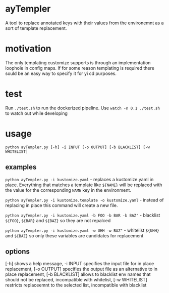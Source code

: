 # ayTempler
A tool to replace annotated keys with their values from the environemnt as a sort of template replacement.

# motivation
The only templating customize supports is through an implementation loophole in config maps.
If for some reason templating is required there sould be an easy way to specify it for yi cd purposes.

# test
Run ```./test.sh``` to run the dockerized pipeline.
Use ```watch -n 0.1 ./test.sh``` to watch out while developing

# usage 

```python ayTempler.py [-h] -i INPUT [-o OUTPUT] [-b BLACKLIST] [-w WHITELIST]``` 

## examples

```python ayTempler.py -i kustomize.yaml``` - replaces a kustomize.yaml in place. Everything that matches a template like ```${NAME}``` will be replaced with the value for the corresponding ```NAME``` key in the environment.

```python ayTempler.py -i kustomize.template -o kustomize.yaml``` - instead of replacing in place this command will create a new file.

```python ayTempler.py -i kustomize.yaml -b FOO -b BAR -b BAZ"``` - blacklist ```${FOO}```, ```${BAR}``` and ```${BAZ}``` so they are not repalced

```python ayTempler.py -i kustomize.yaml -w UHH -w BAZ"``` - whitelist ```${UHH}``` and ```${BAZ}``` so only these variables are candidates for replacement

## options

[-h] shows a help message, -i INPUT specifies the input file for in place replacement, [-o OUTPUT] specifies the output file as an alternative to in place replacement, [-b BLACKLIST] allows to blacklist env names that should not be replaced, incompatible with whitelist, [-w WHITELIST] restricts replaceemnt to the selected list, incompatible with blacklist
